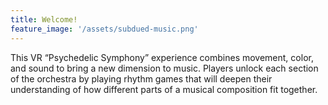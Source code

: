 ```yaml
---
title: Welcome!
feature_image: '/assets/subdued-music.png'
---
```


This VR “Psychedelic Symphony” experience combines movement, color, and sound to bring a new dimension to music. Players unlock each section of the orchestra by playing rhythm games that will deepen their understanding of how different parts of a musical composition fit together. 
